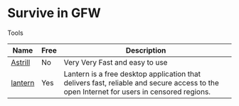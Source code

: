 # Survive in GFW

Tools

| Name | Free | Description |
| -- | -- | -- |
| [Astrill](https://astrillaff.com/of2b824a) | No | Very Very Fast and easy to use |
| [lantern](https://github.com/getlantern/lantern) | Yes |  Lantern is a free desktop application that delivers fast, reliable and secure access to the open Internet for users in censored regions. |
